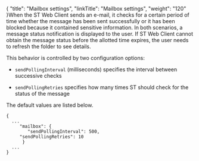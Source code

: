 {
    "title": "Mailbox settings",
    "linkTitle": "Mailbox settings",
    "weight": "120"
}When the <span class="mc-variable SecureTransport_Variables.st_web_client variable">ST Web Client</span> sends an e-mail, it checks for a certain period of time whether the message has been sent successfully or it has been blocked because it contained sensitive information. In both scenarios, a message status notification is displayed to the user. If <span class="mc-variable SecureTransport_Variables.st_web_client variable">ST Web Client</span> cannot obtain the message status before the allotted time expires, the user needs to refresh the folder to see details.

This behavior is controlled by two configuration options:

-   `sendPollingInterval` (milliseconds) specifies the interval between successive checks

-   `sendPollingRetries` specifies how many times ST should check for the status of the message

The default values are listed below.


    {
      ...
         "mailbox": {
            "sendPollingInterval": 500,
         "sendPollingRetries": 10
          }
      ...
    }
